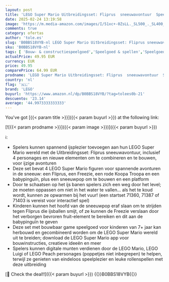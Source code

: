 ```yaml
---
layout: post
title: 'LEGO Super Mario Uitbreidingsset: Fliprus  sneeuwavontuur  Speelgoed voor Kinderen om te Combineren met Startset  met Freezie en Babypinguïn  Leuk Cadeau voor Gamers  Jongens  Meisjes en Fans 71417'
date: 2025-02-24 13:19:58
image: 'https://m.media-amazon.com/images/I/51xc+-0ZsLL._SL500_._SL400_.jpg'
comments: true
category: ofertas
author: 'tole.es'
slug: 'B0BBS18VYB-nl LEGO Super Mario Uitbreidingsset: Fliprus sneeuwavontuur...'
sku: 'B0BBS18VYB-nl'
tags: [ 'Bouw- & constructiespeelgoed','Speelgoed & spellen','Speelgoedbouwsets','lego','🇳🇱', ]
actualPrice: 49.95 EUR
currency: EUR
price: 49.95
comparePrice: 64.99 EUR
prodname: 'LEGO Super Mario Uitbreidingsset: Fliprus  sneeuwavontuur  Speelgoed voor Kinderen om te Combineren met Startset  met Freezie en Babypinguïn  Leuk Cadeau voor Gamers  Jongens  Meisjes en Fans 71417'
country: 'nl'
flag: '🇳🇱'
brand: 'LEGO'
buyurl: 'https://www.amazon.nl/dp/B0BBS18VYB/?tag=tolees0b-21'
descuento: '23.14'
average: '44.9973333333333'
---
```


You've got [{{< param title >}}]({{< param buyurl >}}) at the following link:

[![{{< param prodname >}}]({{< param image >}})]({{< param buyurl >}})

ℹ️:

- Spelers kunnen spannend ijsplezier toevoegen aan hun LEGO Super Mario wereld met de Uitbreidingsset: Fliprus sneeuwavontuur, inclusief 4 personages en nieuwe elementen om te combineren en te bouwen, voor ijzige avonturen
- Deze set bevat 4 LEGO Super Mario figuren voor spannende avonturen in de sneeuw: een Fliprus, een Freezie, een rode Koopa Troopa en een babypinguïn, plus een sneeuwpop om te bouwen en een platform
- Door te schaatsen op het ijs banen spelers zich een weg door het level; ze moeten oppassen om niet in het water te vallen... als het te koud wordt, kunnen ze opwarmen bij het vuur! (een startset 71360, 71387 of 71403 is vereist voor interactief spel)
- Kinderen kunnen het hoofd van de sneeuwpop eraf slaan om te strijden tegen Fliprus die ijsballen smijt, of ze kunnen de Freezie verslaan door het verborgen bevroren fruit-element te bereiken en dit aan de babypinguïn te geven
- Deze set met bouwbaar game speelgoed voor kinderen van 7+ jaar kan herbouwd en gecombineerd worden om de LEGO Super Mario wereld uit te breiden; download de LEGO Super Mario app voor bouwinstructies, creatieve ideeën en meer
- Spelers kunnen digitale munten verdienen door de LEGO Mario, LEGO Luigi of LEGO Peach personages (poppetjes niet inbegrepen) te helpen, terwijl ze genieten van eindeloos speelplezier en leuke rollenspellen met deze uitbreiding

[🛒 Check the deal!!]({{< param buyurl >}})
{{<world>}}B0BBS18VYB{{</world>}}
